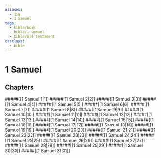 ```yaml
---
aliases:
  - 1Sa
  - 1 Samuel
tags:
  - bible/book
  - bible/1 Samuel
  - bible/old testament
cssclass:
  - bible
---
```


# 1 Samuel

## Chapters

#####[[1 Samuel 1|1]]
#####[[1 Samuel 2|2]]
#####[[1 Samuel 3|3]]
#####[[1 Samuel 4|4]]
#####[[1 Samuel 5|5]]
#####[[1 Samuel 6|6]]
#####[[1 Samuel 7|7]]
#####[[1 Samuel 8|8]]
#####[[1 Samuel 9|9]]
#####[[1 Samuel 10|10]]
#####[[1 Samuel 11|11]]
#####[[1 Samuel 12|12]]
#####[[1 Samuel 13|13]]
#####[[1 Samuel 14|14]]
#####[[1 Samuel 15|15]]
#####[[1 Samuel 16|16]]
#####[[1 Samuel 17|17]]
#####[[1 Samuel 18|18]]
#####[[1 Samuel 19|19]]
#####[[1 Samuel 20|20]]
#####[[1 Samuel 21|21]]
#####[[1 Samuel 22|22]]
#####[[1 Samuel 23|23]]
#####[[1 Samuel 24|24]]
#####[[1 Samuel 25|25]]
#####[[1 Samuel 26|26]]
#####[[1 Samuel 27|27]]
#####[[1 Samuel 28|28]]
#####[[1 Samuel 29|29]]
#####[[1 Samuel 30|30]]
#####[[1 Samuel 31|31]]
